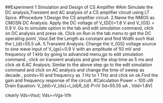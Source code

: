 ##Experiment 1
Simulation and Design of CS Amplifier
#Aim
Simulate the DC analysis,Transient and AC analysis of a CS amplifier circuit using LT Spice.
#Procedure
1.Design the CS amplifier circuit.
2.Name the NMOS as CMOSN
DC Analysis: Apply the DC voltage of V_{DD}=1.8 V and V_{GS} = 0.9 V. Go to simulate option in the tab and edit simulation command, click on DC analysis and press ok. Click on Run in the tab menu to get the DC operating point ,Vout.Set the Length as constant and find Width such that the I_{d}=55.5 uA.
5.Transient Analysis: Change the V_{GS} voltage source to sine wave input of V_{gs}=0.9 V with an amplitude of 50 mV and frequency of 1 kHz by going to advanced menu,go to edit simulation command , click on transient analysis and give the stop time as 5 ms and click ok 
6.AC Analysis:  Similar to the above step go to the edit simulation command and click on AC analysis and change the time of sweep as decade , points=10 and frequency as .1 Hz to 1 THz and click on ok.Find the gain and frequency response of the circuit.
#Calculation
Power = 100 uW
Drain Equation: V_{dd}=V_{ds}+I_{d}*R_{d}
P=I*V (Id=55.55 uA , Vdd=1.8V)

clearly Vds=Vout; Vds>=Vgs-Vth
